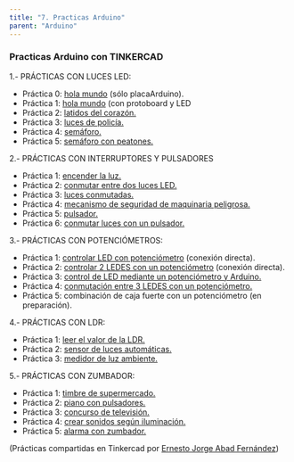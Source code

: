 ```yaml
---
title: "7. Practicas Arduino"
parent: "Arduino"
---
```


### Practicas Arduino con TINKERCAD

1.- PRÁCTICAS CON LUCES LED:

*   Práctica 0: [hola mundo](https://www.tinkercad.com/things/anicXpLVcL0) (sólo placaArduino).
*   Práctica 1: [hola mundo](https://www.tinkercad.com/things/8PrnFFO36Jv) (con protoboard y LED
*   Práctica 2: [latidos del corazón.](https://www.tinkercad.com/things/fUVbk4db7jP)
*   Práctica 3: [luces de policía.](https://www.tinkercad.com/things/g2X0yQL3u7g) 
*   Práctica 4: [semáforo.](https://www.tinkercad.com/things/jefj0Ss7hQc)
*   Práctica 5: [semáforo con peatones.](https://www.tinkercad.com/things/7DWekC4hUlO)
    

2.- PRÁCTICAS CON INTERRUPTORES Y PULSADORES

*   Práctica 1: [encender la luz.](https://www.tinkercad.com/things/21HWbaxxzii)
*   Práctica 2: [conmutar entre dos luces LED.](https://www.tinkercad.com/things/3ddyHQPrfIq)
*   Práctica 3: [luces conmutadas.](https://www.tinkercad.com/things/k7jx0RXJwyN)
*   Práctica 4: [mecanismo de seguridad de maquinaria peligrosa.](https://www.tinkercad.com/things/lI3QdbrtAA7)
*   Práctica 5: [pulsador.](https://www.tinkercad.com/things/baKfBT9D4Od)
*   Práctica 6: [conmutar luces con un pulsador.](https://www.tinkercad.com/things/9X13zIawDDe)
    

3.- PRÁCTICAS CON POTENCIÓMETROS:

*   Práctica 1: [controlar LED con potenciómetro](https://www.tinkercad.com/things/krLNkSgAG6A) (conexión directa).
*   Práctica 2: [controlar 2 LEDES con un potenciómetro](https://www.tinkercad.com/things/dEX5STa1wI9) (conexión directa).
*   Práctica 3: [control de LED mediante un potenciómetro y Arduino.](https://www.tinkercad.com/things/aG64fdqHaPw)
*   Práctica 4: [conmutación entre 3 LEDES con un potenciómetro.](https://www.tinkercad.com/things/huDG8w5mxTY)
*   Práctica 5: combinación de caja fuerte con un potenciómetro (en preparación).
    

4.- PRÁCTICAS CON LDR:

*   Práctica 1: [leer el valor de la LDR.](https://www.tinkercad.com/things/d1F5TKpGTll)
*   Práctica 2: [sensor de luces automáticas.](https://www.tinkercad.com/things/f67gsgvItdS)
*   Práctica 3: [medidor de luz ambiente.](https://www.tinkercad.com/things/5ezRR37hgDp)
    

5.- PRÁCTICAS CON ZUMBADOR:

*   Práctica 1: [timbre de supermercado.](https://www.tinkercad.com/things/bGPc9oxfaij)
*   Práctica 2: [piano con pulsadores.](https://www.tinkercad.com/things/i0uqZ2dApzH)
*   Práctica 3: [concurso de televisión.](https://www.tinkercad.com/things/cUsnohalm3u)
*   Práctica 4: [crear sonidos según iluminación.](https://www.tinkercad.com/things/7iJxBpKIdvc)
*   Práctica 5: [alarma con zumbador.](https://www.tinkercad.com/things/kmq31jFPbKR)
    

(Prácticas compartidas en Tinkercad por [Ernesto Jorge Abad Fernández](https://www.tinkercad.com/users/1a0GU7L88P2-ernesto-jorge-abad-fernandez))